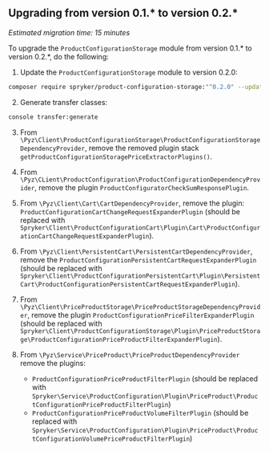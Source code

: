 

## Upgrading from version 0.1.* to version 0.2.*

*Estimated migration time: 15 minutes*

To upgrade the `ProductConfigurationStorage` module from version 0.1.* to version 0.2.*, do the following:

1. Update the `ProductConfigurationStorage` module to version 0.2.0:

```bash
composer require spryker/product-configuration-storage:"^0.2.0" --update-with-dependencies
```

2. Generate transfer classes:

```bash
console transfer:generate
```

3. From `\Pyz\Client\ProductConfigurationStorage\ProductConfigurationStorageDependencyProvider`, remove the removed plugin stack `getProductConfigurationStoragePriceExtractorPlugins()`.

4. From `\Pyz\CLient\ProductConfiguration\ProductConfigurationDependencyProvider`, remove the plugin `ProductConfiguratorCheckSumResponsePlugin`.

5. From `\Pyz\Client\Cart\CartDependencyProvider`, remove the plugin: `ProductConfigurationCartChangeRequestExpanderPlugin` (should be replaced with `Spryker\Client\ProductConfigurationCart\Plugin\Cart\ProductConfigurationCartChangeRequestExpanderPlugin`).

6. From `\Pyz\Client\PersistentCart\PersistentCartDependencyProvider`, remove the `ProductConfigurationPersistentCartRequestExpanderPlugin` (should be replaced with `Spryker\Client\ProductConfigurationPersistentCart\Plugin\PersistentCart\ProductConfigurationPersistentCartRequestExpanderPlugin`).

7. From `\Pyz\Client\PriceProductStorage\PriceProductStorageDependencyProvider`, remove the plugin `ProductConfigurationPriceFilterExpanderPlugin` (should be replaced with `Spryker\Client\ProductConfigurationStorage\Plugin\PriceProductStorage\ProductConfigurationPriceProductFilterExpanderPlugin`).

8. From `\Pyz\Service\PriceProduct\PriceProductDependencyProvider` remove the plugins:

    - `ProductConfigurationPriceProductFilterPlugin` (should be replaced with `Spryker\Service\ProductConfiguration\Plugin\PriceProduct\ProductConfigurationPriceProductFilterPlugin`)
    - `ProductConfigurationPriceProductVolumeFilterPlugin` (should be replaced with `Spryker\Service\ProductConfiguration\Plugin\PriceProduct\ProductConfigurationVolumePriceProductFilterPlugin`)
